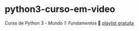 # python3-curso-em-video
 Curso de Python 3 - _Mundo 1: Fundamentos_
 🖖 [playlist gratuita](https://youtube.com/playlist?list=PLHz_AreHm4dlKP6QQCekuIPky1CiwmdI6)
